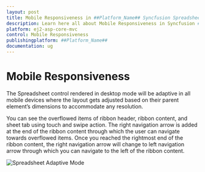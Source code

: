 ```yaml
---
layout: post
title: Mobile Responsiveness in ##Platform_Name## Syncfusion Spreadsheet Component
description: Learn here all about Mobile Responsiveness in Syncfusion ##Platform_Name## Spreadsheet component of Syncfusion Essential JS 2 and more.
platform: ej2-asp-core-mvc
control: Mobile Responsiveness
publishingplatform: ##Platform_Name##
documentation: ug
---
```



# Mobile Responsiveness 

The Spreadsheet control rendered in desktop mode will be adaptive in all mobile devices where the layout gets adjusted based on their parent element’s dimensions to accommodate any resolution.

You can see the overflowed items of ribbon header, ribbon content, and sheet tab using touch and swipe action. The right navigation arrow is added at the end of the ribbon content through which the user can navigate towards overflowed items. Once you reached the rightmost end of the ribbon content, the right navigation arrow will change to left navigation arrow through which you can navigate to the left of the ribbon content.

![Spreadsheet Adaptive Mode](./images/spreadsheet_adaptive_mode.gif)
